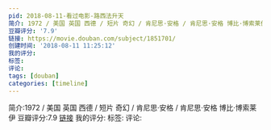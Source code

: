 ```yaml
---
pid: 2018-08-11-看过电影-路西法升天
简介: 1972 / 美国 英国 西德 / 短片 奇幻 / 肯尼思·安格 / 肯尼思·安格 博比·博索莱伊
豆瓣评分: '7.9'
链接: https://movie.douban.com/subject/1851701/
创建时间: '2018-08-11 11:25:12'
我的评分:
标签:
评论:
tags: [douban]
categories: [timeline]
---
```

简介:1972 / 美国 英国 西德 / 短片 奇幻 / 肯尼思·安格 / 肯尼思·安格 博比·博索莱伊
豆瓣评分:7.9
[链接](https://movie.douban.com/subject/1851701/)
我的评分:
标签:
评论:
